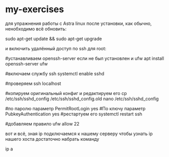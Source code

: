 # my-exercises
для упражнения работы с Astra linux
после установки, как обычно, ненобходимо всё обновить:

sudo apt-get update && sudo apt-get upgrade

и включить удалённый доступ по ssh для root:

#устанавливаем openssh-server если не был установлен и ufw
apt install openssh-server ufw

#включаем службу ssh
systemctl enable sshd

#проверяем
ssh localhost

#копируем оригинальный конфиг и редактируем его
cp /etc/ssh/sshd_config /etc/ssh/sshd_config.old
nano /etc/ssh/sshd_config

#по паролю параметр PermitRootLogin yes
#По ключу параметр PubkeyAuthentication yes
#рестартуем его
systemctl restart ssh

#добавляем правило
ufw allow 22

вот и всё, зная ip подключаемся к нашему серверу
чтобы узнать ip нашего хоста достаточно набрать команду

ip a
